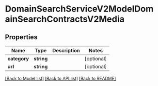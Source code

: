 # DomainSearchServiceV2ModelDomainSearchContractsV2Media

## Properties
Name | Type | Description | Notes
------------ | ------------- | ------------- | -------------
**category** | **string** |  | [optional] 
**url** | **string** |  | [optional] 

[[Back to Model list]](../../README.md#documentation-for-models) [[Back to API list]](../../README.md#documentation-for-api-endpoints) [[Back to README]](../../README.md)

